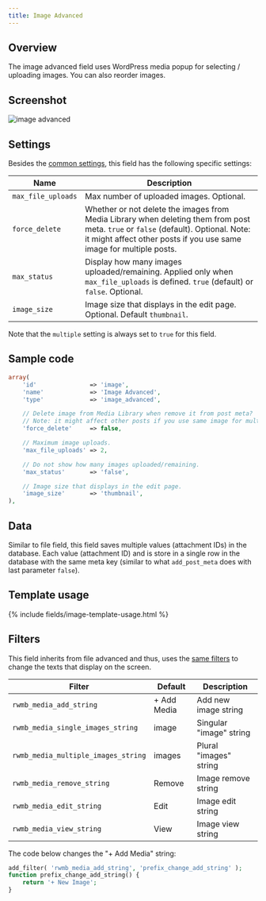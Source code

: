 ```yaml
---
title: Image Advanced
---
```


## Overview

The image advanced field uses WordPress media popup for selecting / uploading images. You can also reorder images.

## Screenshot

![image advanced](https://i.imgur.com/tzksNdI.png)

## Settings

Besides the [common settings](/field-settings/), this field has the following specific settings:

Name | Description
--- | ---
`max_file_uploads` | Max number of uploaded images. Optional.
`force_delete` | Whether or not delete the images from Media Library when deleting them from post meta. `true` or `false` (default). Optional. Note: it might affect other posts if you use same image for multiple posts.
`max_status` | Display how many images uploaded/remaining. Applied only when `max_file_uploads` is defined. `true` (default) or `false`. Optional.
`image_size` | Image size that displays in the edit page. Optional. Default `thumbnail`.

Note that the `multiple` setting is always set to `true` for this field.

## Sample code

```php
array(
    'id'               => 'image',
    'name'             => 'Image Advanced',
    'type'             => 'image_advanced',

    // Delete image from Media Library when remove it from post meta?
    // Note: it might affect other posts if you use same image for multiple posts
    'force_delete'     => false,

    // Maximum image uploads.
    'max_file_uploads' => 2,

    // Do not show how many images uploaded/remaining.
    'max_status'       => 'false',

    // Image size that displays in the edit page.
    'image_size'       => 'thumbnail',
),
```

## Data

Similar to file field, this field saves multiple values (attachment IDs) in the database. Each value (attachment ID) and is store in a single row in the database with the same meta key (similar to what `add_post_meta` does with last parameter `false`).

## Template usage

{% include fields/image-template-usage.html %}

## Filters

This field inherits from file advanced and thus, uses the [same filters](/fields/file-advanced/) to change the texts that display on the screen.

Filter|Default|Description
---|---|---
`rwmb_media_add_string`|+ Add Media|Add new image string
`rwmb_media_single_images_string`|image|Singular "image" string
`rwmb_media_multiple_images_string`|images|Plural "images" string
`rwmb_media_remove_string`|Remove|Image remove string
`rwmb_media_edit_string`|Edit|Image edit string
`rwmb_media_view_string`|View|Image view string

The code below changes the "+ Add Media" string:

```php
add_filter( 'rwmb_media_add_string', 'prefix_change_add_string' );
function prefix_change_add_string() {
    return '+ New Image';
}
```
